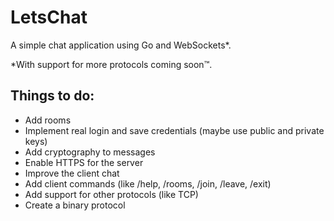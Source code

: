 # LetsChat
A simple chat application using Go and WebSockets*.

*With support for more protocols coming soon™.

## Things to do:
- Add rooms
- Implement real login and save credentials (maybe use public and private keys)
- Add cryptography to messages
- Enable HTTPS for the server
- Improve the client chat
- Add client commands (like /help, /rooms, /join, /leave, /exit)
- Add support for other protocols (like TCP)
- Create a binary protocol